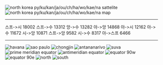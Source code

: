 
![north korea py/ku/kan/ja/ou/ch/ha/wo/kae/na sattelite](https://bafybeihuptzun22z2ro3zdvgvbxiotxbwb6ofsrp7afl6bxr5qsxkqpvg4.ipfs.nftstorage.link)
![north korea py/ku/kan/ja/ou/ch/ha/wo/kae/na map](https://bafybeif7assv2glio2cfyh7cblsrov56pnayhzybhkiq6auvi3c22pbgim.ipfs.nftstorage.link)

---

스프->시 18002
스프->수 13312
앙->수 13282
아->앙 14868
아->시 12162
아->수 11672
시->앙 10871
스프->앙 9582
시->수 8317
아->스프 6466

---

![havana](https://bafybeiae6uyxao2ignuyrhls2civ6gbqhaa7kwkgjcxw66tjml4fhegizu.ipfs.nftstorage.link/havana.png)
![sao paulo](https://bafybeiae6uyxao2ignuyrhls2civ6gbqhaa7kwkgjcxw66tjml4fhegizu.ipfs.nftstorage.link/sao%20paulo.png)
![chongjin](https://bafybeiae6uyxao2ignuyrhls2civ6gbqhaa7kwkgjcxw66tjml4fhegizu.ipfs.nftstorage.link/chongjin.png)
![antananarivo](https://bafybeiae6uyxao2ignuyrhls2civ6gbqhaa7kwkgjcxw66tjml4fhegizu.ipfs.nftstorage.link/antananarivo.png)
![suva](https://bafybeiae6uyxao2ignuyrhls2civ6gbqhaa7kwkgjcxw66tjml4fhegizu.ipfs.nftstorage.link/suva.png)
![prime meridian equator](https://bafybeiae6uyxao2ignuyrhls2civ6gbqhaa7kwkgjcxw66tjml4fhegizu.ipfs.nftstorage.link/prime%20meridian%20equator.png)
![antimeridian equator](https://bafybeiae6uyxao2ignuyrhls2civ6gbqhaa7kwkgjcxw66tjml4fhegizu.ipfs.nftstorage.link/antimeridian%20equator.png)
![equator 90w](https://bafybeicfp5szwoz3jrg6l667dn3sdf6zj7vtrno42h2wu4rslcu22hpyoe.ipfs.nftstorage.link/equator%2090w.png)
![equator 90e](https://bafybeicfp5szwoz3jrg6l667dn3sdf6zj7vtrno42h2wu4rslcu22hpyoe.ipfs.nftstorage.link/equator%2090e.png)
![north](https://bafybeiae6uyxao2ignuyrhls2civ6gbqhaa7kwkgjcxw66tjml4fhegizu.ipfs.nftstorage.link/north.png)
![south](https://bafybeiae6uyxao2ignuyrhls2civ6gbqhaa7kwkgjcxw66tjml4fhegizu.ipfs.nftstorage.link/south.png)
